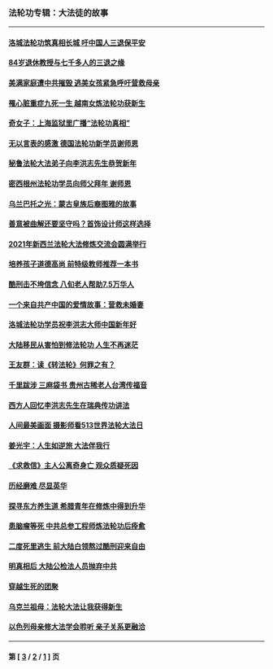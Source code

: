 ### 法轮功专辑：大法徒的故事
---
#### [洛城法轮功筑真相长城 吁中国人三退保平安](../../pages/nf1147481/n13892471.md?02200430) 
#### [84岁退休教授与七千多人的三退之缘](../../pages/nf1147481/n13796650.md?02200430) 
#### [美满家庭遭中共摧毁 逃美女孩紧急呼吁营救母亲](../../pages/nf1147481/n13792859.md?02200430) 
#### [罹心脏重症九死一生 越南女炼法轮功获新生](../../pages/nf1147481/n13732766.md?02200430) 
#### [奇女子：上海监狱里广播“法轮功真相”](../../pages/nf1147481/n13726443.md?02200430) 
#### [无以言表的感激 德国法轮功新学员谢师恩](../../pages/nf1147481/n13543790.md?02200430) 
#### [秘鲁法轮大法弟子向李洪志先生恭贺新年](../../pages/nf1147481/n13540182.md?02200430) 
#### [密西根州法轮功学员向师父拜年 谢师恩](../../pages/nf1147481/n13538183.md?02200430) 
#### [乌兰巴托之光：蒙古皇族后裔图雅的故事](../../pages/nf1147481/n13155759.md?02200430) 
#### [善意被曲解还要坚守吗？首饰设计师这样选择](../../pages/nf1147481/n13077575.md?02200430) 
#### [2021年新西兰法轮大法修炼交流会圆满举行](../../pages/nf1147481/n13033149.md?02200430) 
#### [培养孩子道德高尚 前特级教师推荐一本书](../../pages/nf1147481/n12938640.md?02200430) 
#### [酷刑击不垮信念 八旬老人帮助7.5万华人](../../pages/nf1147481/n12880712.md?02200430) 
#### [一个来自共产中国的爱情故事：营救未婚妻](../../pages/nf1147481/n12778386.md?02200430) 
#### [洛城法轮功学员祝李洪志大师中国新年好](../../pages/nf1147481/n12724685.md?02200430) 
#### [大陆移民从害怕到修法轮功 人生不再迷茫](../../pages/nf1147481/n12414325.md?02200430) 
#### [王友群：读《转法轮》何罪之有？](../../pages/nf1147481/n12408647.md?02200430) 
#### [千里跋涉 三麻袋书 贵州古稀老人台湾传福音](../../pages/nf1147481/n12198750.md?02200430) 
#### [西方人回忆李洪志先生在瑞典传功讲法](../../pages/nf1147481/n12099607.md?02200430) 
#### [人间最美画面 摄影师看513世界法轮大法日](../../pages/nf1147481/n12094118.md?02200430) 
#### [姜光宇：人生如逆旅 大法伴我行](../../pages/nf1147481/n12088664.md?02200430) 
#### [《求救信》主人公离奇身亡 观众质疑死因](../../pages/nf1147481/n11845215.md?02200430) 
#### [历经磨难 尽显英华](../../pages/nf1147481/n11723297.md?02200430) 
#### [探寻东方养生道 希腊青年在修炼中得到升华](../../pages/nf1147481/n11494502.md?02200430) 
#### [患脑瘤等死 中共总参工程师炼法轮功后痊愈](../../pages/nf1147481/n11466682.md?02200430) 
#### [二度死里逃生 前大陆白领熬过酷刑迎来自由](../../pages/nf1147481/n11368594.md?02200430) 
#### [明真相后 大陆公检法人员抛弃中共](../../pages/nf1147481/n11358618.md?02200430) 
#### [穿越生死的团聚](../../pages/nf1147481/n11258922.md?02200430) 
#### [乌克兰祖母：法轮大法让我获得新生](../../pages/nf1147481/n11269457.md?02200430) 
#### [以色列母亲修大法学会聆听 亲子关系更融洽](../../pages/nf1147481/n11268195.md?02200430) 

---
#### 第 [ [3](./3.md?02200430) / [2](./2.md?02200430) / [1](./1.md?02200430) ] 页
